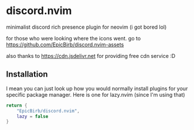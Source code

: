 # discord.nvim

minimalist discord rich presence plugin for neovim (i got bored lol)

for those who were looking where the icons went. go to https://github.com/EpicBirb/discord.nvim-assets

also thanks to https://cdn.jsdelivr.net for providing free cdn service :D

## Installation

I mean you can just look up how you would normally install plugins for your specific package manager. Here is one for lazy.nvim (since I'm using that)

```lua
return {
    "EpicBirb/discord.nvim",
    lazy = false
}
```